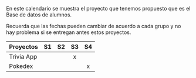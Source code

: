 En este calendario se muestra el proyecto que tenemos propuesto que es el Base de datos de alumnos.

Recuerda que las fechas pueden cambiar de acuerdo a cada grupo y no hay problema si se entregan antes estos proyectos.

| Proyectos                            | S1 | S2 | S3 | S4 |
|---------------------------------------|:--:|:--:|:--:|:--:|
| Trivia App                      |    |   |x    |    |
| Pokedex                      |    |   |   |x    |